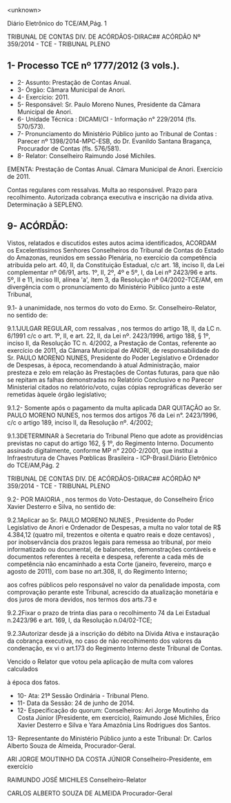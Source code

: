 &lt;unknown&gt;

Diário Eletrônico do TCE/AM,Pág. 1

TRIBUNAL DE CONTAS DIV. DE ACÓRDÃOS-DIRAC## ACÓRDÃO Nº 359/2014 - TCE - TRIBUNAL PLENO

## 1- Processo TCE nº 1777/2012 (3 vols.).

- 2- Assunto: Prestação de Contas Anual.
- 3- Órgão: Câmara Municipal de Anori.
- 4- Exercício: 2011.
- 5- Responsável: Sr. Paulo Moreno Nunes, Presidente da Câmara Municipal de Anori.
- 6- Unidade Técnica : DICAMI/CI - Informação n° 229/2014 (fls. 570/573).
- 7-  Pronunciamento  do Ministério  Público  junto  ao Tribunal  de  Contas :  Parecer  nº 1398/2014-MPC-ESB,  do  Dr.  Evanildo  Santana  Bragança,  Procurador  de  Contas  (fls. 576/581).
- 8- Relator: Conselheiro Raimundo José Michiles.

EMENTA: Prestação de Contas Anual. Câmara  Municipal  de  Anori.  Exercício  de 2011.

Contas  regulares  com  ressalvas. Multa  ao responsável. Prazo para recolhimento. Autorizada  cobrança  executiva  e  inscrição na divida ativa. Determinação à SEPLENO.

## 9- ACÓRDÃO:

Vistos, relatados e discutidos estes autos acima identificados, ACORDAM os Excelentíssimos  Senhores  Conselheiros  do  Tribunal  de  Contas  do  Estado  do Amazonas, reunidos em sessão Plenária, no exercício da competência atribuída pelo art. 40, II, da Constituição Estadual, c/c art. 18, inciso II, da Lei complementar nº 06/91, arts. 1º,  II,  2º,  4º  e  5º,  I,  da  Lei  nº  2423/96  e  arts.  5º,  II  e  11,  inciso  III,  alínea  'a',  item  3,  da Resolução  nº  04/2002-TCE/AM, em  divergência com  o  pronunciamento  do  Ministério Público junto a este Tribunal,

9.1- à unanimidade, nos termos do voto do Exmo. Sr. Conselheiro-Relator, no sentido de:

9.1.1JULGAR REGULAR, com ressalvas , nos termos do artigo 18, II, da LC n. 6/1991 c/c o art. 1º, II, e art. 22, II, da Lei nº. 2423/1996, artigo 188, § 1º, inciso II, da Resolução TC n. 4/2002, a Prestação de Contas, referente ao exercício de 2011, da Câmara  Municipal  de  ANORI,  de  responsabilidade  do  Sr.  PAULO  MORENO  NUNES, Presidente  do  Poder  Legislativo  e  Ordenador  de  Despesas,  à  época,  recomendando  à atual Administração, maior presteza e zelo em relação às Prestações de Contas futuras, para que não se repitam as falhas demonstradas no Relatório Conclusivo e no Parecer Ministerial  citados  no  relatório/voto,  cujas  cópias  reprográficas  deverão  ser  remetidas àquele órgão legislativo;

9.1.2- Somente após o pagamento da multa aplicada DAR QUITAÇÃO ao Sr.  PAULO  MORENO  NUNES,  nos  termos  dos  artigos  76  da  Lei  n°.  2423/1996,  c/c  o artigo 189, inciso II, da Resolução nº. 4/2002;

9.1.3DETERMINAR  à  Secretaria  do  Tribunal  Pleno que  adote  as providências previstas no caput do artigo 162, § 1º, do Regimento Interno. Documento assinado digitalmente, conforme MP n° 2200-2/2001, que institui a Infraestrutura de Chaves Pœblicas Brasileira - ICP-Brasil.Diário Eletrônico do TCE/AM,Pág. 2

TRIBUNAL DE CONTAS DIV. DE ACÓRDÃOS-DIRAC## ACÓRDÃO Nº 359/2014 - TCE - TRIBUNAL PLENO

9.2- POR MAIORIA ,  nos termos do Voto-Destaque, do Conselheiro Érico Xavier Desterro e Silva, no sentido de:

9.2.1Aplicar  ao  Sr.  PAULO  MORENO  NUNES , Presidente  do  Poder Legislativo de Anori  e Ordenador de Despesas, a  multa no valor total de R$ 4.384,12 (quatro mil, trezentos e oitenta e quatro reais e doze centavos) , por inobservância dos prazos  legais  para  remessa  ao  tribunal,  por  meio  informatizado  ou  documental,  de balancetes,  demonstrações  contáveis  e  documentos  referentes  à  receita  e  despesa, referente a cada mês de competência não encaminhado a esta Corte (janeiro, fevereiro, março e agosto de 2011), com base no art.308, II, do Regimento Interno;

aos cofres públicos pelo responsável no valor da penalidade imposta, com comprovação perante este Tribunal, acrescido da atualização monetária e dos juros de mora devidos, nos termos dos arts.73 e

9.2.2Fixar o prazo de trinta dias para o recolhimento 74 da Lei Estadual n.2423/96 e art. 169, I, da Resolução n.04/02-TCE;

9.2.3Autorizar desde já a inscrição do débito na Dívida Ativa e instauração da cobrança executiva, no caso de não recolhimento dos valores da condenação, ex vi o art.173 do Regimento Interno deste Tribunal de Contas.

Vencido o Relator que votou pela aplicação de multa com valores calculados

à época dos fatos.

- 10- Ata: 21ª Sessão Ordinária - Tribunal Pleno.
- 11- Data da Sessão: 24 de junho de 2014.
- 12-  Especificação  do  quorum: Conselheiros:  Ari  Jorge  Moutinho  da  Costa  Júnior (Presidente, em exercício), Raimundo José Michiles, Érico Xavier Desterro e Silva e Yara Amazônia Lins Rodrigues dos Santos.

13-  Representante  do  Ministério  Público  junto  a  este Tribunal: Dr. Carlos  Alberto Souza de Almeida, Procurador-Geral.

ARI JORGE MOUTINHO DA COSTA JÚNIOR Conselheiro-Presidente, em exercício

RAIMUNDO JOSÉ MICHILES Conselheiro-Relator

CARLOS ALBERTO SOUZA DE ALMEIDA Procurador-Geral